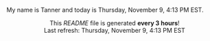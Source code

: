 My name is Tanner and today is Thursday, November 9, 4:13 PM EST.

<p align="center">This <i>README</i> file is generated <b>every 3 hours</b>!</br>Last refresh: Thursday, November 9, 4:13 PM EST<br /></p>
